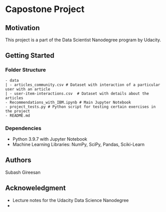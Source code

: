 # Capostone Project

## Motivation

This project is a part of the Data Scientist Nanodegree program by Udacity. 

## Getting Started

### Folder Structure 
```
- data
| - articles_community.csv # Dataset with interaction of a particular user with an article
| - user-item-interactions.csv  # Dataset with details about the articles
- Recommendations_with_IBM.ipynb # Main Jupyter Notebook
- project_tests.py # Python script for testing certain exercises in the project
- README.md
```

### Dependencies

* Python 3.9.7 with Jupyter Notebook
* Machine Learning Libraries: NumPy, SciPy, Pandas, Sciki-Learn


## Authors

Subash Gireesan

## Acknoweledgment

* Lecture notes for the Udacity Data Science Nanodegree
* 